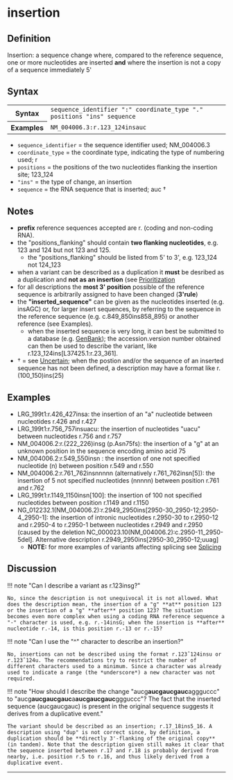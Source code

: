# insertion

## Definition

Insertion: a sequence change where, compared to the reference sequence, one or more nucleotides are inserted **and** where the insertion is not a copy of a sequence immediately 5'

## Syntax

<table class="syntax">
  <tr>
    <th>Syntax</th>
    <td><code>sequence_identifier ":" coordinate_type "." positions "ins" sequence</code></td>
  </tr>
  <tr>
    <th>Examples</th>
    <td><code>NM_004006.3:r.123_124insauc</code></td>
  </tr>
</table>

- <code>sequence_identifier</code> = the sequence identifier used; NM_004006.3
- <code>coordinate_type</code> = the coordinate type, indicating the type of numbering used; r
- <code>positions</code> = the positions of the two nucleotides flanking the insertion site; 123_124
- <code>"ins"</code> = the type of change, an insertion
- <code>sequence</code> = the RNA sequence that is inserted; auc †

## Notes

- **prefix** reference sequences accepted are r. (coding and non-coding RNA).
- the "positions_flanking" should contain **two flanking nucleotides**, e.g. 123 and 124 but not 123 and 125.
  - the "positions_flanking" should be listed from 5' to 3', e.g. 123_124 not 124_123
- when a variant can be described as a duplication it **must** be desribed as a duplication and **not as an insertion** (see [Prioritization](../general.md)
- for all descriptions the **most 3' position** possible of the reference sequence is arbitrarily assigned to have been changed (**3'rule**)
- the **"inserted_sequence"** can be given as the nucleotides inserted (e.g. insAGC) or, for larger insert sequences, by referring to the sequence in the reference sequence (e.g. c.849_850ins858_895) or another reference (see Examples).
  - when the inserted sequence is very long, it can best be submitted to a database (e.g. [GenBank](http://www.ncbi.nlm.nih.gov/genbank/submit/)); the accession.version number obtained can then be used to describe the variant, like r.123_124ins[L37425.1:r.23\_361].
- † = see [Uncertain](../uncertain.md); when the postion and/or the sequence of an inserted sequence has not been defined, a description may have a format like r.(100_150)ins(25)

## Examples

- LRG_199t1:r.426_427insa: the insertion of an "a" nucleotide between nucleotides r.426 and r.427
- LRG_199t1:r.756_757insuacu: the insertion of nucleotides "uacu" between nucleotides r.756 and r.757
- NM_004006.2:r.(222_226)insg (p.Asn75fs): the insertion of a "g" at an unknown position in the sequence encoding amino acid 75
- NM_004006.2:r.549_550insn : the insertion of one not specified nucleotide (n) between position r.549 and r.550
- NM_004006.2:r.761_762insnnnnn (alternatively r.761_762insn[5]): the insertion of 5 not specified nucleotides (nnnnn) between position r.761 and r.762
- LRG_199t1:r.1149_1150insn[100]: the insertion of 100 not specified nucleotides between position r.1149 and r.1150
- NG_012232.1(NM_004006.2):r.2949_2950ins[2950-30\_2950-12;2950-4\_2950-1]: the insertion of intronic nucleotides r.2950-30 to r.2950-12 and r.2950-4 to r.2950-1 between nucleotides r.2949 and r.2950 (caused by the deletion NC_000023.10(NM_004006.2):c.2950-11_2950-5del]. Alternative description r.2949_2950ins[2950-30\_2950-12;uuag]
  - **NOTE:** for more examples of variants affecting splicing see [Splicing](splicing.md)

## Discussion

!!! note "Can I describe a variant as r.123insg?"

    No, since the description is not unequivocal it is not allowed. What does the description mean, the insertion of a "g" **at** position 123 or the insertion of a "g" **after** position 123? The situation becomes even more complex when using a coding RNA reference sequence a "-" character is used, e.g. r.-14insG; when the insertion is **after** nucleotide r.-14, is this position r.-13 or r.-15?

!!! note "Can I use the "^" character to describe an insertion?"

    No, insertions can not be described using the format r.123ˆ124insu or r.123ˆ124u. The recommendations try to restrict the number of different characters used to a minimum. Since a character was already used to indicate a range (the *underscore*) a new character was not required.

!!! note "How should I describe the change "aucg**aucgaucgauc**aggguccc" to "aucg**aucgaucgauc**a**aucgaucgauc**ggguccc"? The fact that the inserted sequence (aucgaucgauc) is present in the original sequence suggests it derives from a duplicative event."

    The variant should be described as an insertion; r.17_18ins5_16. A description using "dup" is not correct since, by definition, a duplication should be **directly 3'-flanking of the original copy** (in tandem). Note that the description given still makes it clear that the sequence inserted between r.17 and r.18 is probably derived from nearby, i.e. position r.5 to r.16, and thus likely derived from a duplicative event.

---
